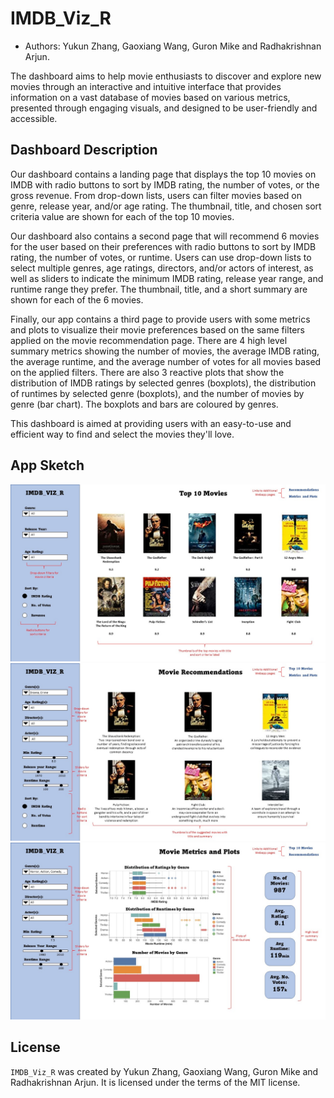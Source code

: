 # IMDB_Viz_R

* Authors: Yukun Zhang, Gaoxiang Wang, Guron Mike and Radhakrishnan Arjun.

The dashboard aims to help movie enthusiasts to discover and explore new movies through an interactive and intuitive interface that provides information on a vast database of movies based on various metrics, presented through engaging visuals, and designed to be user-friendly and accessible.

## Dashboard Description

Our dashboard contains a landing page that displays the top 10 movies on IMDB with radio buttons to sort by IMDB rating, the number of votes, or the gross revenue. From drop-down lists, users can filter movies based on genre, release year, and/or age rating. The thumbnail, title, and chosen sort criteria value are shown for each of the top 10 movies. 

Our dashboard also contains a second page that will recommend 6 movies for the user based on their preferences with radio buttons to sort by IMDB rating, the number of votes, or runtime.  Users can use drop-down lists to select multiple genres, age ratings, directors, and/or actors of interest, as well as sliders to indicate the minimum IMDB rating, release year range, and runtime range they prefer.  The thumbnail, title, and a short summary are shown for each of the 6 movies.

Finally, our app contains a third page to provide users with some metrics and plots to visualize their movie preferences based on the same filters applied on the movie recommendation page.  There are 4 high level summary metrics showing the number of movies, the average IMDB rating, the average runtime, and the average number of votes for all movies based on the applied filters.  There are also 3 reactive plots that show the distribution of IMDB ratings by selected genres (boxplots), the distribution of runtimes by selected genre (boxplots), and the number of movies by genre (bar chart).  The boxplots and bars are coloured by genres.

This dashboard is aimed at providing users with an easy-to-use and efficient way to find and select the movies they'll love.

## App Sketch

<img src="images/Landing_Page.jpg"/>

<img src="images/Recommendations.jpg"/>

<img src="images/Metrics_Plots.jpg"/>

## License

`IMDB_Viz_R` was created by Yukun Zhang, Gaoxiang Wang, Guron Mike and Radhakrishnan Arjun. It is licensed under the terms of the MIT license.
